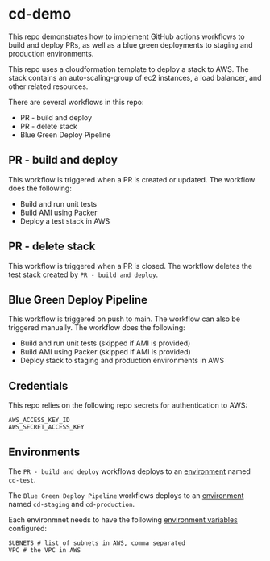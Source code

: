 # cd-demo

This repo demonstrates how to implement GitHub actions workflows to build and deploy PRs, as well as a blue green deployments to staging and production environments.  

This repo uses a cloudformation template to deploy a stack to AWS. The stack contains an auto-scaling-group of ec2 instances, a load balancer, and other related resources.  

There are several workflows in this repo:  
 - PR - build and deploy
 - PR - delete stack
 - Blue Green Deploy Pipeline

## PR - build and deploy
This workflow is triggered when a PR is created or updated. The workflow does the following:  
 - Build and run unit tests
 - Build AMI using Packer
 - Deploy a test stack in AWS

## PR - delete stack
This workflow is triggered when a PR is closed. The workflow deletes the test stack created by `PR - build and deploy`.  

## Blue Green Deploy Pipeline
This workflow is triggered on push to main. The workflow can also be triggered manually. The workflow does the following:  
 - Build and run unit tests (skipped if AMI is provided)
 - Build AMI using Packer (skipped if AMI is provided)
 - Deploy stack to staging and production environments in AWS

## Credentials
This repo relies on the following repo secrets for authentication to AWS:
```
AWS_ACCESS_KEY_ID
AWS_SECRET_ACCESS_KEY
```

## Environments
The `PR - build and deploy` workflows deploys to an [environment](https://docs.github.com/en/actions/deployment/targeting-different-environments/using-environments-for-deployment) named `cd-test`.

The `Blue Green Deploy Pipeline` workflows deploys to an [environment](https://docs.github.com/en/actions/deployment/targeting-different-environments/using-environments-for-deployment) named `cd-staging` and `cd-production`.

Each environmnet needs to have the following [environment variables](https://docs.github.com/en/actions/deployment/targeting-different-environments/using-environments-for-deployment#environment-variables) configured:
```
SUBNETS # list of subnets in AWS, comma separated
VPC # the VPC in AWS
```
